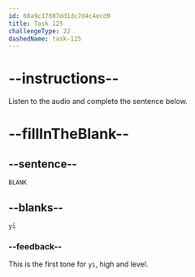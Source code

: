 ```yaml
---
id: 68a9c17887dd1dc7d4c4ecd9
title: Task 125
challengeType: 22
dashedName: task-125
---
```


<!-- (Audio) A: yī -->

# --instructions--

Listen to the audio and complete the sentence below.

# --fillInTheBlank--

## --sentence--

`BLANK`

## --blanks--

`yī`

### --feedback--

This is the first tone for `yi`, high and level.
